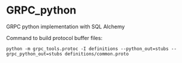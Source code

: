 # GRPC_python
GRPC python implementation with SQL Alchemy

Command to build protocol buffer files:
```
python -m grpc_tools.protoc -I definitions --python_out=stubs --grpc_python_out=stubs definitions/common.proto
```
